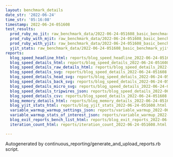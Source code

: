 ```yaml
---
layout: benchmark_details
date_str: '2022-06-24'
time_str: '05:16:08'
timestamp: 2022-06-24-051608
test_results:
  prod_ruby_no_jit: raw_benchmark_data/2022-06-24-051608_basic_benchmark_prod_ruby_no_jit.json
  prod_ruby_with_mjit: raw_benchmark_data/2022-06-24-051608_basic_benchmark_prod_ruby_with_mjit.json
  prod_ruby_with_yjit: raw_benchmark_data/2022-06-24-051608_basic_benchmark_prod_ruby_with_yjit.json
  yjit_stats: raw_benchmark_data/2022-06-24-051608_basic_benchmark_yjit_stats.json
reports:
  blog_speed_headline_html: reports/blog_speed_headline_2022-06-24-051608.html
  blog_speed_details_html: reports/blog_speed_details_2022-06-24-051608.html
  blog_speed_details_raw_details_html: reports/blog_speed_details_2022-06-24-051608.raw_details.html
  blog_speed_details_svg: reports/blog_speed_details_2022-06-24-051608.svg
  blog_speed_details_head_svg: reports/blog_speed_details_2022-06-24-051608.head.svg
  blog_speed_details_back_svg: reports/blog_speed_details_2022-06-24-051608.back.svg
  blog_speed_details_micro_svg: reports/blog_speed_details_2022-06-24-051608.micro.svg
  blog_speed_details_tripwires_json: reports/blog_speed_details_2022-06-24-051608.tripwires.json
  blog_speed_details_csv: reports/blog_speed_details_2022-06-24-051608.csv
  blog_memory_details_html: reports/blog_memory_details_2022-06-24-051608.html
  blog_yjit_stats_html: reports/blog_yjit_stats_2022-06-24-051608.html
  variable_warmup_warmup_settings_json: reports/variable_warmup_2022-06-24-051608.warmup_settings.json
  variable_warmup_stats_of_interest_json: reports/variable_warmup_2022-06-24-051608.stats_of_interest.json
  blog_exit_reports_bench_list_html: reports/blog_exit_reports_2022-06-24-051608.bench_list.html
  iteration_count_html: reports/iteration_count_2022-06-24-051608.html

---
```

Autogenerated by continuous_reporting/generate_and_upload_reports.rb script.
